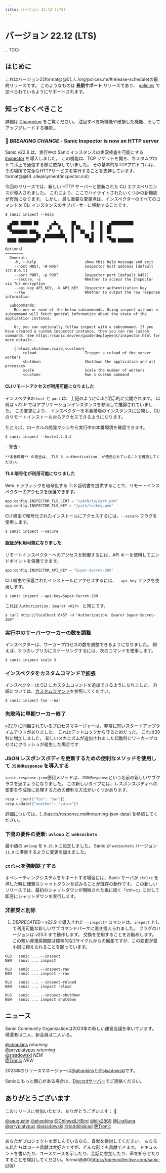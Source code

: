 ```yaml
---
title: バージョン 22.12 (LTS)
---
```


# バージョン 22.12 (LTS)

.. TOC::

## はじめに

これはバージョン22format@@0(../../org/polices.md#release-schedule)の最終リリースです。 このようなものは **長期サポート** リリースであり、 [policies](../../org/polices.md#long-term-support-v-interim-releases) で述べられているようにサポートされます。

## 知っておくべきこと

詳細は [Changelog](https://sanic.readthedocs.io/en/stable/sanic/changelog.html) をご覧ください。 注目すべき新機能や破損した機能、そしてアップグレードする機能...

### 🚨 _BREAKING CHANGE_ - Sanic Inspector is now an HTTP server

Sanic v22.9 は、実行中の Sanic インスタンスの実況検査を可能にする [Inspector](./v22.9.md#inspector) を導入しました。 この機能は、TCP ソケットを開き、カスタムプロトコル上で通信する際に依存していました。 その基本的なTCPプロトコルは、その場所で完全なHTTPサービスを実行することを支持しています。 format@@0(../deployment/inspector.md)

今回のリリースでは、新しい HTTP サーバーと更新された CLI エクスペリエンスが導入されました。 これにより、ここでハイライトされたいくつかの新機能が有効になります。 しかし、最も重要な変更点は、インスペクターのすべてのコマンドを CLI インスタンスのサブパーサーに移動することです。

```
$ sanic inspect --help                             

  ▄███ █████ ██      ▄█▄      ██       █   █   ▄██████████
 ██                 █   █     █ ██     █   █  ██
  ▀███████ ███▄    ▀     █    █   ██   ▄   █  ██
              ██  █████████   █     ██ █   █  ▄▄
 ████ ████████▀  █         █  █       ██   █   ▀██ ███████

Optional
========
  General:
    -h, --help                      show this help message and exit
    --host HOST, -H HOST            Inspector host address [default 127.0.0.1]
    --port PORT, -p PORT            Inspector port [default 6457]
    --secure, -s                    Whether to access the Inspector via TLS encryption
    --api-key API_KEY, -k API_KEY   Inspector authentication key
    --raw                           Whether to output the raw response information

  Subcommands:
    Run one or none of the below subcommands. Using inspect without a subcommand will fetch general information about the state of the application instance.
    
    Or, you can optionally follow inspect with a subcommand. If you have created a custom Inspector instance, then you can run custom commands. See https://sanic.dev/en/guide/deployment/inspector.html for more details.

    {reload,shutdown,scale,<custom>}
        reload                      Trigger a reload of the server workers
        shutdown                    Shutdown the application and all processes
        scale                       Scale the number of workers
        <custom>                    Run a custom command
```

#### CLIリモートアクセスが利用可能になりました

インスペクタの `host` と `port` は、上記のようにCLIに明示的に公開されます。 以前は v22.9 ではアプリケーションインスタンスを参照して推論されていました。 この変更により、 インスペクターを本番環境のインスタンスに公開し、CLI のリモートインストールからアクセスできるようになります。

たとえば、ローカルの開発マシンから実行中の本番環境を確認できます。

```
$ sanic inspect --host=1.2.3.4
```

.. 警告::

```
**本番環境** の場合は、_TLS と authentication_ が使用されていることを確認してください。
```

#### TLS 暗号化が利用可能になりました

Web トラフィックを暗号化する TLS 証明書を提供することで、リモートインスペクターのアクセスを保護できます。

```python
app.config.INSPECTOR_TLS_CERT = "/path/to/cert.pem"
app.config.INSPECTOR_TLS_KEY = "/path/to/key.pem"
```

CLI 経由で暗号化されたインストールにアクセスするには、`--secure` フラグを使用します。

```
$ sanic inspect --secure
```

#### 認証が利用可能になりました

リモートインスペクターへのアクセスを制御するには、API キーを使用してエンドポイントを保護できます。

```python
app.config.INSPECTOR_API_KEY = "Super-Secret-200"
```

CLI 経由で保護されたインストールにアクセスするには、`--api-key` フラグを使用します。

```
$ sanic inspect --api-key=Super-Secret-200
```

これは `Authorization: Bearer <KEY> ` と同じです。

```
$ curl http://localhost:6457 -H "Authorization: Bearer Super-Secret-200"
```

### 実行中のサーバーワーカーの数を調整

インスペクターは、ワーカープロセスの数を調整できるようになりました。 例えば、3 つのレプリカにスケーリングするには、次のコマンドを使用します。

```
$ sanic inspect scale 3
```

### インスペクタをカスタムコマンドで拡張

インスペクターは CLI にカスタムコマンドを追加できるようになりました。 詳細については、[カスタムコマンド](../deployment/inspector.md#custom-commands)を参照してください。

```
$ sanic inspect foo --bar
```

### 失敗時に早期ワーカー終了

v22.9 に同梱されているプロセスマネージャーは、非常に短いスタートアップタイムアウトがありました。 これはデッドロックから守るためだった。 これは30秒に増加しました。 新しいメカニズムが追加されました起動時にワーカープロセスにクラッシュが発生した場合です

### JSON レスポンスボディを更新するための便利なメソッドを使用して `JSONResponse` を導入する

`sanic.response.json`便利メソッドは、`JSONResponse`という名前の新しいサブクラスを返すようになりました。 この新しいタイプには、レスポンスボディへの変更を作成後に処理するための便利な方法がいくつかあります。

```python
resp = json({"foo": "bar"})
resp.update({"another": "value"})
```

詳細については、[../basics/response.md#returning-json-data] を参照してください。

### 下流の要件の更新: `uvloop` と `websockets`

最小値の `uvloop` を `0.15.0` に設定しました。 Sanic が `websockets` バージョン `11.0` に準拠するように変更を加えました。

### `ctrl+c`を強制終了する

オペレーティングシステムをサポートする場合には、Sanic サーバが `ctrl+c` を押した時に優雅なシャットダウンを試みることが既存の動作です。 この新しいリリースでは、最初のシャットダウンが開始された後に続く「ctrl+c」に対して即座にシャットダウンを実行します。

### 非推奨と削除

1. _DEPRECATED_ - v22.9 で導入された `--inspect*` コマンドは、`inspect` として利用可能な新しいサブコマンドパーサに置き換えられました。 フラグのバージョンは v23.3 まで動作します。 交換を使用することをお勧めします。 この短い非推奨期間は標準的な2サイクルからの偏差ですが、この変更が最小限に抑えられることを願っています。
 ```
 OLD   sanic ... --inspect
 NEW   sanic ... inspect

 OLD   sanic ... --inspect-raw
 NEW   sanic ... inspect --raw

 OLD   sanic ... --inspect-reload
 NEW   sanic ... inspect reload

 OLD   sanic ... --inspect-shutdown
 NEW   sanic ... inspect shutdown
 ```

## ニュース

Sanic Community Organizationは2023年の新しい運営会議を率いています。 帰還者は二人、新会員は二人いる。

[@ahopkins](https://github.com/ahopkins) _returning_ \
[@prryplatypus](https://github.com/prryplatypus) _returning_ \
[@sjsadowski](https://github.com/sjsadowski) _NEW_ \
[@Tronic](https://github.com/Tronic) _NEW_

2023年のリリースマネージャーは[@ahopkins](https://github.com/ahopkins)と[@sjsadowski](https://github.com/sjsadowski)です。

Sanicにもっと関心がある場合は、[Discordサーバー](https://discord.gg/FARQzAEMAA)でご連絡ください。

## ありがとうございます

このリリースに参加いただき、ありがとうございます： :clap:

[@aaugustin](https://github.com/aaugustin)
[@ahopkins](https://github.com/ahopkins)
[@ChihweiLHBird](https://github.com/ChihweiLHBird)
[@kijk2869](https://github.com/kijk2869)
[@LiraNuna](https://github.com/LiraNuna)
[@prryplatypus](https://github.com/prryplatypus)
[@sjsadowski](https://github.com/sjsadowski)
[@todddialpad](https://github.com/todddialpad)
[@Tronic](https://github.com/Tronic)

---

あなたがプロジェクトを楽しんでいるなら、貢献を検討してください。 もちろん私たちはコード貢献は大好きですが、どんな形でも貢献できます。 ドキュメントを書いたり、ユースケースを示したり、会話に参加したり、声を知らせたりすることを検討してください。format@@0(https://opencollective.com/sanic-org/)
